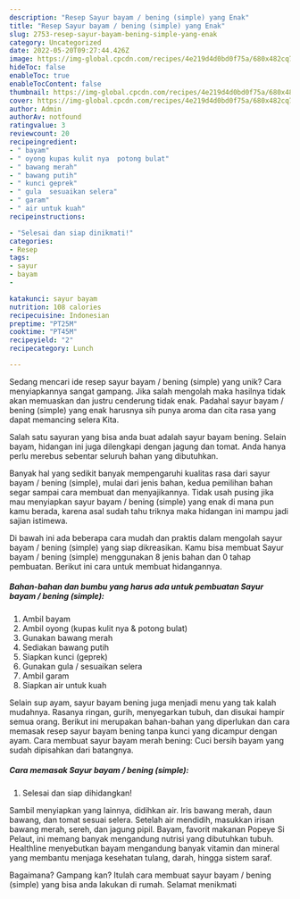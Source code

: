 ```yaml
---
description: "Resep Sayur bayam / bening (simple) yang Enak"
title: "Resep Sayur bayam / bening (simple) yang Enak"
slug: 2753-resep-sayur-bayam-bening-simple-yang-enak
category: Uncategorized
date: 2022-05-20T09:27:44.426Z
image: https://img-global.cpcdn.com/recipes/4e219d4d0bd0f75a/680x482cq70/sayur-bayam-bening-simple-foto-resep-utama.jpg
hideToc: false
enableToc: true
enableTocContent: false
thumbnail: https://img-global.cpcdn.com/recipes/4e219d4d0bd0f75a/680x482cq70/sayur-bayam-bening-simple-foto-resep-utama.jpg
cover: https://img-global.cpcdn.com/recipes/4e219d4d0bd0f75a/680x482cq70/sayur-bayam-bening-simple-foto-resep-utama.jpg
author: Admin
authorAv: notfound
ratingvalue: 3
reviewcount: 20
recipeingredient:
- " bayam"
- " oyong kupas kulit nya  potong bulat"
- " bawang merah"
- " bawang putih"
- " kunci geprek"
- " gula  sesuaikan selera"
- " garam"
- " air untuk kuah"
recipeinstructions:

- "Selesai dan siap dinikmati!"
categories:
- Resep
tags:
- sayur
- bayam
- 

katakunci: sayur bayam  
nutrition: 108 calories
recipecuisine: Indonesian
preptime: "PT25M"
cooktime: "PT45M"
recipeyield: "2"
recipecategory: Lunch

---
```





Sedang mencari ide resep sayur bayam / bening (simple) yang unik? Cara menyiapkannya sangat gampang. Jika salah mengolah maka hasilnya tidak akan memuaskan dan justru cenderung tidak enak. Padahal sayur bayam / bening (simple) yang enak harusnya sih punya aroma dan cita rasa yang dapat memancing selera Kita.





Salah satu sayuran yang bisa anda buat adalah sayur bayam bening. Selain bayam, hidangan ini juga dilengkapi dengan jagung dan tomat. Anda hanya perlu merebus sebentar seluruh bahan yang dibutuhkan.

Banyak hal yang sedikit banyak mempengaruhi kualitas rasa dari sayur bayam / bening (simple), mulai dari jenis bahan, kedua pemilihan bahan segar sampai cara membuat dan menyajikannya. Tidak usah pusing jika mau menyiapkan sayur bayam / bening (simple) yang enak di mana pun kamu berada, karena asal sudah tahu triknya maka hidangan ini mampu jadi sajian istimewa.






Di bawah ini ada beberapa cara mudah dan praktis dalam mengolah sayur bayam / bening (simple) yang siap dikreasikan. Kamu bisa membuat Sayur bayam / bening (simple) menggunakan 8 jenis bahan dan 0 tahap pembuatan. Berikut ini cara untuk membuat hidangannya.

<!--inarticleads1-->

##### Bahan-bahan dan bumbu yang harus ada untuk pembuatan Sayur bayam / bening (simple):

1. Ambil  bayam
1. Ambil  oyong (kupas kulit nya &amp; potong bulat)
1. Gunakan  bawang merah
1. Sediakan  bawang putih
1. Siapkan  kunci (geprek)
1. Gunakan  gula / sesuaikan selera
1. Ambil  garam
1. Siapkan  air untuk kuah


Selain sup ayam, sayur bayam bening juga menjadi menu yang tak kalah mudahnya. Rasanya ringan, gurih, menyegarkan tubuh, dan disukai hampir semua orang. Berikut ini merupakan bahan-bahan yang diperlukan dan cara memasak resep sayur bayam bening tanpa kunci yang dicampur dengan ayam. Cara membuat sayur bayam merah bening: Cuci bersih bayam yang sudah dipisahkan dari batangnya. 

<!--inarticleads2-->

##### Cara memasak Sayur bayam / bening (simple):


1. Selesai dan siap dihidangkan!

Sambil menyiapkan yang lainnya, didihkan air. Iris bawang merah, daun bawang, dan tomat sesuai selera. Setelah air mendidih, masukkan irisan bawang merah, sereh, dan jagung pipil. Bayam, favorit makanan Popeye Si Pelaut, ini memang banyak mengandung nutrisi yang dibutuhkan tubuh. Healthline menyebutkan bayam mengandung banyak vitamin dan mineral yang membantu menjaga kesehatan tulang, darah, hingga sistem saraf. 

Bagaimana? Gampang kan? Itulah cara membuat sayur bayam / bening (simple) yang bisa anda lakukan di rumah. Selamat menikmati
